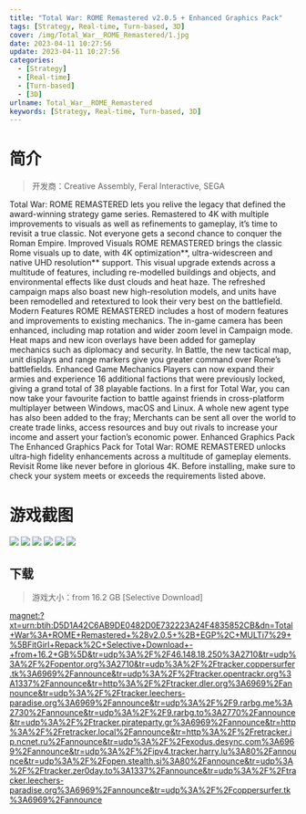 ```yaml
---
title: "Total War: ROME Remastered v2.0.5 + Enhanced Graphics Pack"
tags: [Strategy, Real-time, Turn-based, 3D]
cover: /img/Total_War__ROME_Remastered/1.jpg
date: 2023-04-11 10:27:56
update: 2023-04-11 10:27:56
categories: 
  - [Strategy]
  - [Real-time]
  - [Turn-based]
  - [3D]
urlname: Total_War__ROME_Remastered
keywords: [Strategy, Real-time, Turn-based, 3D]
---
```

# 简介

> 开发商：Creative Assembly, Feral Interactive, SEGA

Total War: ROME REMASTERED lets you relive the legacy that defined the award-winning strategy game series. Remastered to 4K with multiple improvements to visuals as well as refinements to gameplay, it’s time to revisit a true classic. Not everyone gets a second chance to conquer the Roman Empire.
Improved Visuals
ROME REMASTERED brings the classic Rome visuals up to date, with 4K optimization**, ultra-widescreen and native UHD resolution** support. This visual upgrade extends across a multitude of features, including re-modelled buildings and objects, and environmental effects like dust clouds and heat haze. The refreshed campaign maps also boast new high-resolution models, and units have been remodelled and retextured to look their very best on the battlefield.
Modern Features
ROME REMASTERED includes a host of modern features and improvements to existing mechanics. The in-game camera has been enhanced, including map rotation and wider zoom level in Campaign mode. Heat maps and new icon overlays have been added for gameplay mechanics such as diplomacy and security. In Battle, the new tactical map, unit displays and range markers give you greater command over Rome’s battlefields.
Enhanced Game Mechanics
Players can now expand their armies and experience 16 additional factions that were previously locked, giving a grand total of 38 playable factions. In a first for Total War, you can now take your favourite faction to battle against friends in cross-platform multiplayer between Windows, macOS and Linux. A whole new agent type has also been added to the fray; Merchants can be sent all over the world to create trade links, access resources and buy out rivals to increase your income and assert your faction’s economic power.
Enhanced Graphics Pack
The Enhanced Graphics Pack for Total War: ROME REMASTERED unlocks ultra-high fidelity enhancements across a multitude of gameplay elements. Revisit Rome like never before in glorious 4K.
Before installing, make sure to check your system meets or exceeds the requirements listed above.

# 游戏截图

![](/img/Total_War__ROME_Remastered/2.jpg)
![](/img/Total_War__ROME_Remastered/3.jpg)
![](/img/Total_War__ROME_Remastered/4.jpg)
![](/img/Total_War__ROME_Remastered/5.jpg)
![](/img/Total_War__ROME_Remastered/6.jpg)
![](/img/Total_War__ROME_Remastered/7.jpg)


## 下载

> 游戏大小：from 16.2 GB [Selective Download]

[magnet:?xt=urn:btih:D5D1A42C6AB9DE0482D0E732223A24F4835852CB&amp;dn=Total+War%3A+ROME+Remastered+%28v2.0.5+%2B+EGP%2C+MULTi7%29+%5BFitGirl+Repack%2C+Selective+Download+-+from+16.2+GB%5D&amp;tr=udp%3A%2F%2F46.148.18.250%3A2710&amp;tr=udp%3A%2F%2Fopentor.org%3A2710&amp;tr=udp%3A%2F%2Ftracker.coppersurfer.tk%3A6969%2Fannounce&amp;tr=udp%3A%2F%2Ftracker.opentrackr.org%3A1337%2Fannounce&amp;tr=http%3A%2F%2Ftracker.dler.org%3A6969%2Fannounce&amp;tr=udp%3A%2F%2Ftracker.leechers-paradise.org%3A6969%2Fannounce&amp;tr=udp%3A%2F%2F9.rarbg.me%3A2730%2Fannounce&amp;tr=udp%3A%2F%2F9.rarbg.to%3A2770%2Fannounce&amp;tr=udp%3A%2F%2Ftracker.pirateparty.gr%3A6969%2Fannounce&amp;tr=http%3A%2F%2Fretracker.local%2Fannounce&amp;tr=http%3A%2F%2Fretracker.ip.ncnet.ru%2Fannounce&amp;tr=udp%3A%2F%2Fexodus.desync.com%3A6969%2Fannounce&amp;tr=udp%3A%2F%2Fipv4.tracker.harry.lu%3A80%2Fannounce&amp;tr=udp%3A%2F%2Fopen.stealth.si%3A80%2Fannounce&amp;tr=udp%3A%2F%2Ftracker.zer0day.to%3A1337%2Fannounce&amp;tr=udp%3A%2F%2Ftracker.leechers-paradise.org%3A6969%2Fannounce&amp;tr=udp%3A%2F%2Fcoppersurfer.tk%3A6969%2Fannounce](magnet:?xt=urn:btih:D5D1A42C6AB9DE0482D0E732223A24F4835852CB&amp;dn=Total+War%3A+ROME+Remastered+%28v2.0.5+%2B+EGP%2C+MULTi7%29+%5BFitGirl+Repack%2C+Selective+Download+-+from+16.2+GB%5D&amp;tr=udp%3A%2F%2F46.148.18.250%3A2710&amp;tr=udp%3A%2F%2Fopentor.org%3A2710&amp;tr=udp%3A%2F%2Ftracker.coppersurfer.tk%3A6969%2Fannounce&amp;tr=udp%3A%2F%2Ftracker.opentrackr.org%3A1337%2Fannounce&amp;tr=http%3A%2F%2Ftracker.dler.org%3A6969%2Fannounce&amp;tr=udp%3A%2F%2Ftracker.leechers-paradise.org%3A6969%2Fannounce&amp;tr=udp%3A%2F%2F9.rarbg.me%3A2730%2Fannounce&amp;tr=udp%3A%2F%2F9.rarbg.to%3A2770%2Fannounce&amp;tr=udp%3A%2F%2Ftracker.pirateparty.gr%3A6969%2Fannounce&amp;tr=http%3A%2F%2Fretracker.local%2Fannounce&amp;tr=http%3A%2F%2Fretracker.ip.ncnet.ru%2Fannounce&amp;tr=udp%3A%2F%2Fexodus.desync.com%3A6969%2Fannounce&amp;tr=udp%3A%2F%2Fipv4.tracker.harry.lu%3A80%2Fannounce&amp;tr=udp%3A%2F%2Fopen.stealth.si%3A80%2Fannounce&amp;tr=udp%3A%2F%2Ftracker.zer0day.to%3A1337%2Fannounce&amp;tr=udp%3A%2F%2Ftracker.leechers-paradise.org%3A6969%2Fannounce&amp;tr=udp%3A%2F%2Fcoppersurfer.tk%3A6969%2Fannounce)